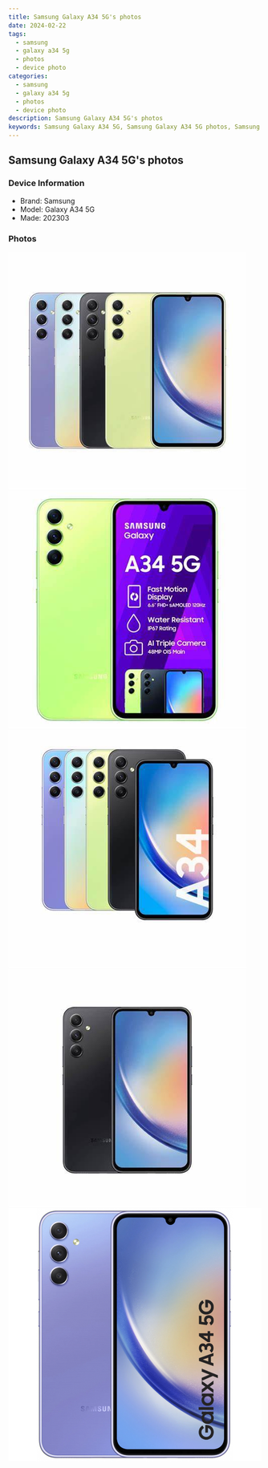 ```yaml
---
title: Samsung Galaxy A34 5G's photos
date: 2024-02-22
tags: 
  - samsung
  - galaxy a34 5g
  - photos
  - device photo
categories: 
  - samsung
  - galaxy a34 5g
  - photos
  - device photo
description: Samsung Galaxy A34 5G's photos
keywords: Samsung Galaxy A34 5G, Samsung Galaxy A34 5G photos, Samsung Galaxy A34 5G device photo
---
```


## Samsung Galaxy A34 5G's photos

### Device Information

- Brand: Samsung
- Model: Galaxy A34 5G
- Made: 202303

### Photos

![/images/best-assets/devices/samsung/samsung-galaxy-a34-5g/1.jpg](/images/best-assets/devices/samsung/samsung-galaxy-a34-5g/1.jpg)
![/images/best-assets/devices/samsung/samsung-galaxy-a34-5g/2.jpg](/images/best-assets/devices/samsung/samsung-galaxy-a34-5g/2.jpg)
![/images/best-assets/devices/samsung/samsung-galaxy-a34-5g/3.jpg](/images/best-assets/devices/samsung/samsung-galaxy-a34-5g/3.jpg)
![/images/best-assets/devices/samsung/samsung-galaxy-a34-5g/4.jpg](/images/best-assets/devices/samsung/samsung-galaxy-a34-5g/4.jpg)
![/images/best-assets/devices/samsung/samsung-galaxy-a34-5g/5.jpg](/images/best-assets/devices/samsung/samsung-galaxy-a34-5g/5.jpg)
